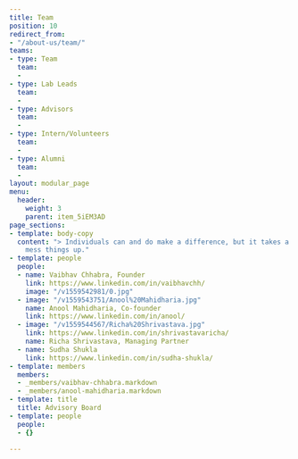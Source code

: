```yaml
---
title: Team
position: 10
redirect_from:
- "/about-us/team/"
teams:
- type: Team
  team:
  - 
- type: Lab Leads
  team:
  - 
- type: Advisors
  team:
  - 
- type: Intern/Volunteers
  team:
  - 
- type: Alumni
  team:
  - 
layout: modular_page
menu:
  header:
    weight: 3
    parent: item_5iEM3AD
page_sections:
- template: body-copy
  content: "> Individuals can and do make a difference, but it takes a team to really
    mess things up."
- template: people
  people:
  - name: Vaibhav Chhabra, Founder
    link: https://www.linkedin.com/in/vaibhavchh/
    image: "/v1559542981/0.jpg"
  - image: "/v1559543751/Anool%20Mahidharia.jpg"
    name: Anool Mahidharia, Co-founder
    link: https://www.linkedin.com/in/anool/
  - image: "/v1559544567/Richa%20Shrivastava.jpg"
    link: https://www.linkedin.com/in/shrivastavaricha/
    name: Richa Shrivastava, Managing Partner
  - name: Sudha Shukla
    link: https://www.linkedin.com/in/sudha-shukla/
- template: members
  members:
  - _members/vaibhav-chhabra.markdown
  - _members/anool-mahidharia.markdown
- template: title
  title: Advisory Board
- template: people
  people:
  - {}

---
```

